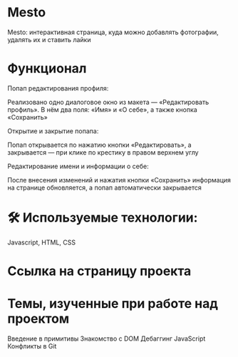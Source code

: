# Mesto
Mesto: интерактивная страница, куда можно добавлять фотографии, удалять их и ставить лайки

# Функционал
  Попап редактирования профиля: 

  Реализовано одно диалоговое окно из макета — «Редактировать профиль». 
  В нём два поля: «Имя» и «О себе», а также кнопка «Сохранить»

  Открытие и закрытие попапа:

  Попап открывается по нажатию кнопки «Редактировать», 
  а закрывается — при клике по крестику в правом верхнем углу

  Редактирование имени и информации о себе: 

  После внесения изменений и нажатия кнопки «Сохранить» информация на странице обновляется, 
  а попап автоматически закрывается

# 🛠 Используемые технологии:
Javascript, HTML, CSS

# Ссылка на страницу проекта


# Темы, изученные при работе над проектом

Введение в примитивы
Знакомство с DOM
Дебаггинг JavaScript
Конфликты в Git
